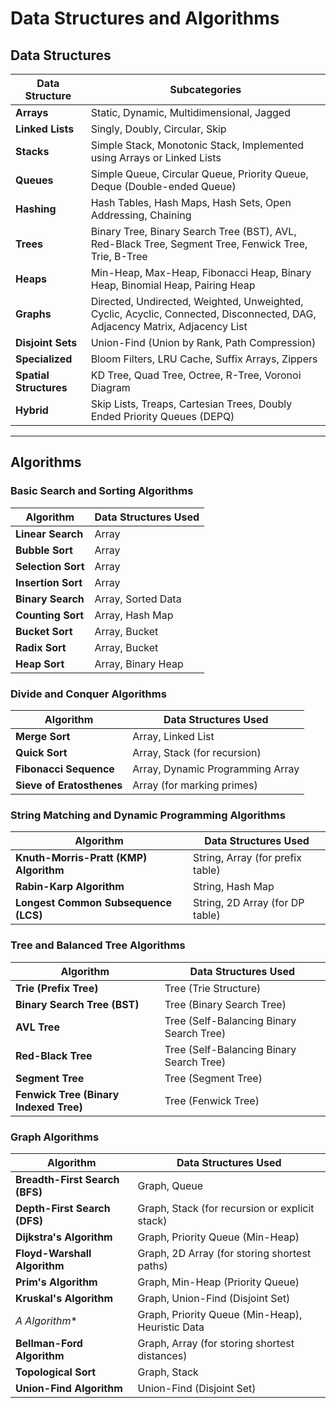 # Data Structures and Algorithms

## Data Structures

| **Data Structure**     | **Subcategories**                                                                                                           |
| ---------------------- | --------------------------------------------------------------------------------------------------------------------------- |
| **Arrays**             | Static, Dynamic, Multidimensional, Jagged                                                                                   |
| **Linked Lists**       | Singly, Doubly, Circular, Skip                                                                                              |
| **Stacks**             | Simple Stack, Monotonic Stack, Implemented using Arrays or Linked Lists                                                     |
| **Queues**             | Simple Queue, Circular Queue, Priority Queue, Deque (Double-ended Queue)                                                    |
| **Hashing**            | Hash Tables, Hash Maps, Hash Sets, Open Addressing, Chaining                                                                |
| **Trees**              | Binary Tree, Binary Search Tree (BST), AVL, Red-Black Tree, Segment Tree, Fenwick Tree, Trie, B-Tree                        |
| **Heaps**              | Min-Heap, Max-Heap, Fibonacci Heap, Binary Heap, Binomial Heap, Pairing Heap                                                |
| **Graphs**             | Directed, Undirected, Weighted, Unweighted, Cyclic, Acyclic, Connected, Disconnected, DAG, Adjacency Matrix, Adjacency List |
| **Disjoint Sets**      | Union-Find (Union by Rank, Path Compression)                                                                                |
| **Specialized**        | Bloom Filters, LRU Cache, Suffix Arrays, Zippers                                                                             |
| **Spatial Structures** | KD Tree, Quad Tree, Octree, R-Tree, Voronoi Diagram                                                                         |
| **Hybrid**             | Skip Lists, Treaps, Cartesian Trees, Doubly Ended Priority Queues (DEPQ)                                                    |

---

## Algorithms

### **Basic Search and Sorting Algorithms**

| **Algorithm**                          | **Data Structures Used**                                   |
| -------------------------------------- | ---------------------------------------------------------- |
| **Linear Search**                      | Array                                                      |
| **Bubble Sort**                        | Array                                                      |
| **Selection Sort**                     | Array                                                      |
| **Insertion Sort**                     | Array                                                      |
| **Binary Search**                      | Array, Sorted Data                                         |
| **Counting Sort**                      | Array, Hash Map                                            |
| **Bucket Sort**                        | Array, Bucket                                              |
| **Radix Sort**                         | Array, Bucket                                              |
| **Heap Sort**                          | Array, Binary Heap                                         |

### **Divide and Conquer Algorithms**

| **Algorithm**                          | **Data Structures Used**                                   |
| -------------------------------------- | ---------------------------------------------------------- |
| **Merge Sort**                         | Array, Linked List                                         |
| **Quick Sort**                         | Array, Stack (for recursion)                               |
| **Fibonacci Sequence**                 | Array, Dynamic Programming Array                           |
| **Sieve of Eratosthenes**              | Array (for marking primes)                                 |

### **String Matching and Dynamic Programming Algorithms**

| **Algorithm**                          | **Data Structures Used**                                  |
| -------------------------------------- | --------------------------------------------------------- |
| **Knuth-Morris-Pratt (KMP) Algorithm** | String, Array (for prefix table)                           |
| **Rabin-Karp Algorithm**               | String, Hash Map                                          |
| **Longest Common Subsequence (LCS)**   | String, 2D Array (for DP table)                           |

### **Tree and Balanced Tree Algorithms**

| **Algorithm**                          | **Data Structures Used**                                  |
| -------------------------------------- | --------------------------------------------------------- |
| **Trie (Prefix Tree)**                  | Tree (Trie Structure)                                     |
| **Binary Search Tree (BST)**           | Tree (Binary Search Tree)                                 |
| **AVL Tree**                           | Tree (Self-Balancing Binary Search Tree)                  |
| **Red-Black Tree**                     | Tree (Self-Balancing Binary Search Tree)                  |
| **Segment Tree**                       | Tree (Segment Tree)                                       |
| **Fenwick Tree (Binary Indexed Tree)** | Tree (Fenwick Tree)                                       |

### **Graph Algorithms**

| **Algorithm**                          | **Data Structures Used**                                  |
| -------------------------------------- | --------------------------------------------------------- |
| **Breadth-First Search (BFS)**         | Graph, Queue                                              |
| **Depth-First Search (DFS)**           | Graph, Stack (for recursion or explicit stack)            |
| **Dijkstra's Algorithm**               | Graph, Priority Queue (Min-Heap)                          |
| **Floyd-Warshall Algorithm**           | Graph, 2D Array (for storing shortest paths)              |
| **Prim's Algorithm**                   | Graph, Min-Heap (Priority Queue)                          |
| **Kruskal's Algorithm**                | Graph, Union-Find (Disjoint Set)                          |
| **A* Algorithm**                       | Graph, Priority Queue (Min-Heap), Heuristic Data          |
| **Bellman-Ford Algorithm**             | Graph, Array (for storing shortest distances)             |
| **Topological Sort**                   | Graph, Stack                                              |
| **Union-Find Algorithm**               | Union-Find (Disjoint Set)                                 |
